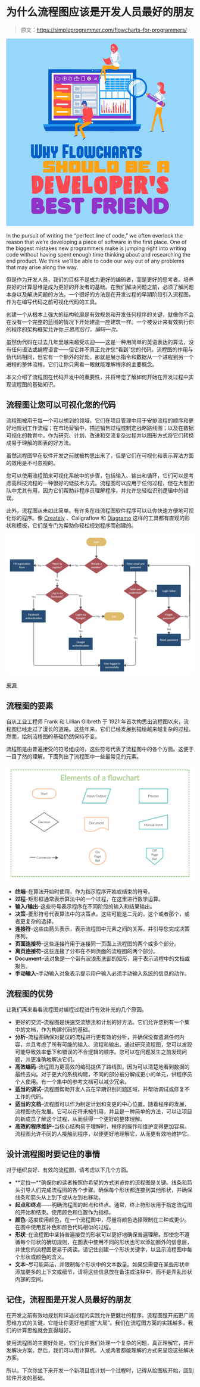 # 为什么流程图应该是开发人员最好的朋友

> 原文：<https://simpleprogrammer.com/flowcharts-for-programmers/>

![](img/513cf0202b7607b9291de0c14a083eae.png)

In the pursuit of writing the “perfect line of code,” we often overlook the reason that we’re developing a piece of software in the first place. One of the biggest mistakes new programmers make is jumping right into writing code without having spent enough time thinking about and researching the end product. We think we’ll be able to code our way out of any problems that may arise along the way.

但是作为开发人员，我们的目标不是成为更好的编码者，而是更好的思考者。培养良好的计算思维是成为更好的开发者的基础。在我们解决问题之前，必须了解问题本身以及解决问题的方法。一个很好的方法是在开发过程的早期阶段引入流程图，作为在编写代码之前可视化代码的工具。

创建一个从根本上强大的结构轮廓是有效规划和开发任何程序的关键，就像你不会在没有一个完整的蓝图的情况下开始建造一座建筑一样。一个被设计来有效执行你的程序的架构框架允许你*三思而后行，编码一次。*

虽然伪代码在过去几年里越来越受欢迎——这是一种用简单的英语表达的算法，没有任何语法或编程语言——但它并不真正允许您“看到”您的代码。流程图的作用与伪代码相同，但它有一个额外的好处，那就是展示指令和数据从一个进程到另一个进程的整体流程。它们让你只需看一眼就能理解程序的主要概念。

本文介绍了流程图在代码开发中的重要性，并将带您了解如何开始在开发过程中实现流程图的基础知识。

## 流程图让您可以可视化您的代码

流程图被用于每一个可以想到的领域。它们在项目管理中用于安排流程的顺序和更好地规划工作流程；在市场营销中，描述销售过程或制定战略路线图；以及在数据可视化的教育中，作为研究、计划、改进和交流复杂过程并以图形方式将它们转换成易于理解的图表的好方法。

虽然流程图早在软件开发之前就被构思出来了，但是它们在可视化和表示算法方面的效用是不可忽视的。

您可以使用流程图来可视化系统中的步骤，包括输入、输出和循环，它们可以是考虑高科技流程的一种很好的低技术方式。流程图可以应用于任何过程，但在大型团队中尤其有用，因为它们帮助非程序员理解程序，并允许您轻松识别逻辑中的错误。

此外，流程图从未如此简单。有许多在线流程图软件程序可以让你快速方便地可视化你的程序。像 [Creately](https://creately.com/) 、Caligraflow 和 [Diagramo](http://diagramo.com/) 这样的工具都有直观的形状和模板，它们是专门为帮助你轻松规划程序而创建的。

![flowcharts for programmers](img/4a4fc4e99af2e1a27a17fa766fc3ed99.png)

[来源](https://creately.com/demo-start?tempId=b3Oe0OdHt0K)

## 流程图的要素

自从工业工程师 Frank 和 Lillian Gilbreth 于 1921 年首次构思出流程图以来，流程图已经走过了漫长的道路。这些年来，它们已经发展到描绘越来越复杂的过程。然而，绘制流程图的基础仍然保持不变。

流程图是由普遍接受的符号组成的，这些符号代表了流程图中的各个方面。这便于一目了然的理解。下面列出了流程图中一些最常见的元素。

![flowcharts for programmers](img/29243351c6c2ef4522599f49da781ca1.png)

*   **终端**–在算法开始时使用，作为指示程序开始或结束的符号。
*   **过程**–矩形框通常表示算法中的一个过程，在这里进行数学运算。
*   **输入/输出**–这些符号表示程序在不同阶段的输入和结果输出。
*   **决策**–菱形符号代表算法中的决策点。这些可能是二元的，这个或者那个，或者更复杂的选择。
*   **连接符**–这些由箭头表示，表示流程图中元素之间的关系，并引导您完成决策序列。
*   **页面连接符**–这些连接符用于连接同一页面上流程图的两个或多个部分。
*   **离页连接符**–这些连接了分布在不同页面的流程图的两个部分。
*   **Document**–该对象是一个带有波浪形底部的矩形，用于表示流程中的文档或报告。
*   **手动输入**–手动输入对象表示提示用户输入必须手动输入系统的信息的动作。

## 流程图的优势

让我们再来看看流程图对编程过程进行有效补充的几个原因。

*   更好的交流–流程图是快速交流想法和计划的好方法。它们允许您拥有一个集中的文档，作为构建代码的基础。
*   **分析**–流程图确保对提议的流程进行更有效的分析，并确保没有遗漏任何内容，并且考虑了所有可能的输入、流程和输出。通过研究流程图，您可以发现可能导致效率低下和错误的不合逻辑的顺序。您可以在问题发生之前发现问题，并更准确地解决它们。
*   **高效编码**–流程图为更高效的编码提供了路线图，因为可以清楚地看到数据的最终去向。对于更大的系统构建，不同的部分被分解成更小的单元，供程序员个人使用。有一个集中的参考文档可以减少冗余。
*   **适当的调试**–流程图帮助开发人员在早期识别问题区域，并帮助调试或修复不工作的代码。
*   **适当的文档**–流程图可以作为制定计划和变更的中心位置。随着程序的发展，流程图也在发展。它可以在将来被引用，并且是一种简单的方法，可以让项目的新成员了解这个过程，从而获得一个更好的整体理解。
*   **高效的程序维护**–当核心结构易于理解时，程序的操作和维护变得更加容易。流程图允许不同的人接触到程序，以便更好地理解它，从而更有效地维护它。

## 设计流程图时要记住的事情

对于组织良好、有效的流程图，请考虑以下几个方面。

*   **定位—**确保你的读者按照你希望的方式浏览你的流程图是关键。线条和箭头引导人们完成流程图的各个步骤。确保每个形状都连接到其他形状，并确保线条和箭头从上到下或从左到右移动。
*   **起点和终点**——明确流程图的起点和终点。通常，终止符形状用于指定流程图的开始和结束。使用颜色和位置作为指标。
*   **颜色**–适度使用颜色，在一个流程图中，尽量将颜色选择限制在三种或更少。在图中使用互补色和颜色代码相似的过程。
*   **形状**–在流程图中坚持普遍接受的形状可以更好地确保普遍理解。即使您不遵循每个形状的确切规则，在图表中使用不同的形状也可以添加额外的信息层，并使您的流程图更易于阅读。请记住创建一个形状关键字，以显示流程图中每个形状或颜色的含义。
*   **文本**–尽可能简洁，并限制每个形状中的文本数量。如果您需要在某些形状中添加更多的上下文或细节，请将这些信息放在备注或注释中，而不是弄乱形状内部的空间。

## 记住，流程图是开发人员最好的朋友

在开发之前有效地规划和详述过程的实践允许更健壮的程序。流程图是开拓更广阔思维方式的关键，它能让你更好地把握“大局”。我们在流程图方面的实践越多，我们的计算思维就会变得越好。

使用流程图的主要好处是，它们允许我们处理一个复杂的问题，真正理解它，并开发解决方案。然后，我们可以用计算机、人或两者都能理解的方式来呈现这些解决方案。

所以，下次你坐下来开发一个新项目或计划一个过程时，记得从绘图板开始，回到软件开发的基础。